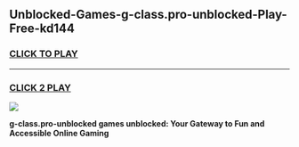 
## Unblocked-Games-g-class.pro-unblocked-Play-Free-kd144
<h3>
<a href="https://premium76.site?title=g-class.pro-unblocked&ref=18A1">CLICK TO PLAY</a></h3>
<hr>

<h3>
<a href="https://premium76.site?title=g-class.pro-unblocked&ref=18A1">CLICK 2 PLAY</a>
  
</h3>

<a href="https://premium76.site?title=g-class.pro-unblocked&ref=18A1"><img src="https://clearcache.store/games.png"></a>


**g-class.pro-unblocked games unblocked: Your Gateway to Fun and Accessible Online Gaming**
